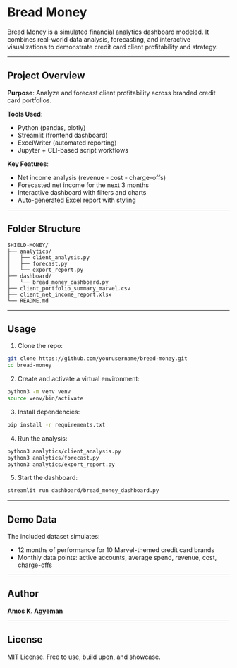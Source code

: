 # Bread Money

Bread Money is a simulated financial analytics dashboard modeled. It combines real-world data analysis, forecasting, and interactive visualizations to demonstrate credit card client profitability and strategy.

---

## Project Overview

**Purpose**: Analyze and forecast client profitability across branded credit card portfolios.

**Tools Used**:
- Python (pandas, plotly)
- Streamlit (frontend dashboard)
- ExcelWriter (automated reporting)
- Jupyter + CLI-based script workflows

**Key Features**:
- Net income analysis (revenue - cost - charge-offs)
- Forecasted net income for the next 3 months
- Interactive dashboard with filters and charts
- Auto-generated Excel report with styling

---

## Folder Structure

``` text
SHIELD-MONEY/
├── analytics/
│   ├── client_analysis.py
│   ├── forecast.py
│   └── export_report.py
├── dashboard/
│   └── bread_money_dashboard.py
├── client_portfolio_summary_marvel.csv
├── client_net_income_report.xlsx
└── README.md
```

---

## Usage

1. Clone the repo:
```bash
git clone https://github.com/yourusername/bread-money.git
cd bread-money
```

2. Create and activate a virtual environment:
```bash
python3 -m venv venv
source venv/bin/activate
```

3. Install dependencies:
```bash
pip install -r requirements.txt
```

4. Run the analysis:
```bash
python3 analytics/client_analysis.py
python3 analytics/forecast.py
python3 analytics/export_report.py
```

5. Start the dashboard:
```bash
streamlit run dashboard/bread_money_dashboard.py
```

---

## Demo Data

The included dataset simulates:
- 12 months of performance for 10 Marvel-themed credit card brands
- Monthly data points: active accounts, average spend, revenue, cost, charge-offs

---

## Author

**Amos K. Agyeman**  

---

## License

MIT License. Free to use, build upon, and showcase.

